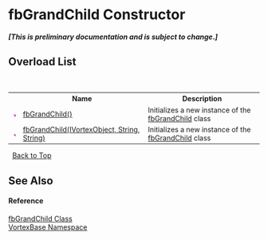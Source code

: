 # fbGrandChild Constructor 
 _**\[This is preliminary documentation and is subject to change.\]**_


## Overload List
&nbsp;<table><tr><th></th><th>Name</th><th>Description</th></tr><tr><td>![Public method](media/pubmethod.gif "Public method")</td><td><a href="M_VortexBase_fbGrandChild__ctor.md">fbGrandChild()</a></td><td>
Initializes a new instance of the <a href="T_VortexBase_fbGrandChild.md">fbGrandChild</a> class</td></tr><tr><td>![Public method](media/pubmethod.gif "Public method")</td><td><a href="M_VortexBase_fbGrandChild__ctor_1.md">fbGrandChild(IVortexObject, String, String)</a></td><td>
Initializes a new instance of the <a href="T_VortexBase_fbGrandChild.md">fbGrandChild</a> class</td></tr></table>&nbsp;
<a href="#fbgrandchild-constructor">Back to Top</a>

## See Also


#### Reference
<a href="T_VortexBase_fbGrandChild.md">fbGrandChild Class</a><br /><a href="N_VortexBase.md">VortexBase Namespace</a><br />